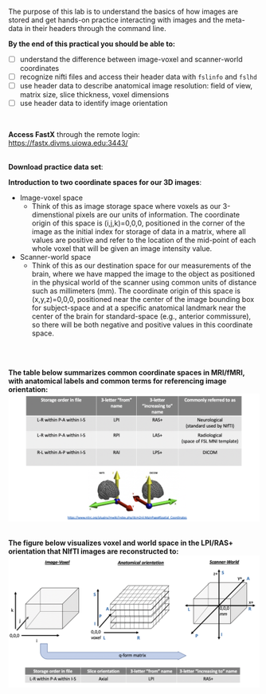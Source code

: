 The purpose of this lab is to understand the basics of how images are stored and get hands-on practice interacting with images and the meta-data in their headers through the command line. 

**By the end of this practical you should be able to:** <br/>
* [ ] understand the difference between image-voxel and scanner-world coordinates  <br/>
* [ ] recognize nifti files and access their header data with `fslinfo` and `fslhd` <br/>
* [ ] use header data to describe anatomical image resolution: field of view, matrix size, slice thickness, voxel dimensions <br/>
* [ ] use header data to identify image orientation  <br/>
<br/>


**Access FastX** through the remote login: <br>
https://fastx.divms.uiowa.edu:3443/  <br/>
<br/>


**Download practice data set**: <br/>


**Introduction to two coordinate spaces for our 3D images**: <br/>
* Image-voxel space
  * Think of this as image storage space where voxels as our 3-dimenstional pixels are our units of information. The coordinate origin of this space is (i,j,k)=0,0,0, positioned in the corner of the image as the initial index for storage of data in a matrix, where all values are positive and refer to the location of the mid-point of each whole voxel that will be given an image intensity value.
* Scanner-world space
  * Think of this as our destination space for our measurements of the brain, where we have mapped the image to the object as positioned in the physical world of the scanner using common units of distance such as millimeters (mm). The coordinate origin of this space is (x,y,z)=0,0,0, positioned near the center of the image bounding box for subject-space and at a specific anatomical landmark near the center of the brain for standard-space (e.g., anterior commissure), so there will be both negative and positive values in this coordinate space.
<br/>
<br/>

**The table below summarizes common coordinate spaces in MRI/fMRI, with anatomical labels and common terms for referencing image orientation:**
    ![image-coordinate-spaces](images/images-and-metadata_coordinate-spaces-table.png)
<br/>
<br/>

**The figure below visualizes voxel and world space in the LPI/RAS+ orientation that NIfTI images are reconstructed to:** <br/>
    ![image-coordinate-spaces](images/images-and-metadata_coordinate-spaces.png)
<br/>




